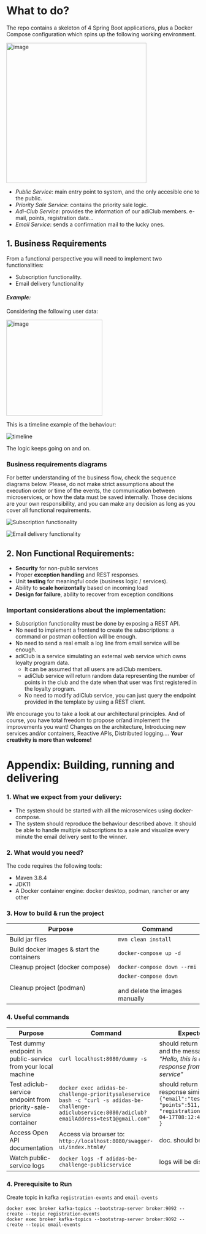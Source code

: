  # What to do?
The repo contains a skeleton of 4 Spring Boot applications, plus a Docker Compose configuration which spins up the following working environment.

<img width="365" alt="image" src="https://user-images.githubusercontent.com/15728394/199699196-3bf20be2-cc51-4718-8cc2-454c8397c9d4.png">

- _Public Service_: main entry point to system, and the only accesible one to the public.
- _Priority Sale Service_: contains the priority sale logic. 
- _Adi-Club Service_: provides the information of our adiClub members. e-mail, points, registration date...
- _Email Service_: sends a confirmation mail to the lucky ones. 

## 1. Business Requirements

From a functional perspective you will need to implement two functionalities:
- Subscription functionality. 
- Email delivery functionality

#### _Example:_
Considering the following user data:

<img width="250" alt="image" src="https://user-images.githubusercontent.com/15728394/210075353-69cfef77-9de6-474a-af12-ff1c7cd70ccd.png">

This is a timeline example of the behaviour:

![timeline](https://user-images.githubusercontent.com/15728394/210075366-60020f11-6d3d-4f7e-a67d-708604228699.png)

The logic keeps going on and on.

### Business requirements diagrams
For better understanding of the business flow, check the sequence diagrams below.
Please, do not make strict assumptions about the execution order or time of the events, the communication between microservices, or how the data must be saved internally. Those decisions are your own responsibility, and you can make any decision as long as you cover all functional requirements.


![Subscription functionality](https://user-images.githubusercontent.com/5638405/204595709-a1802e67-0ded-4139-9eae-f988a9da954d.png)

![Email delivery functionality](https://user-images.githubusercontent.com/5638405/204595722-8efda463-fa95-4e15-b873-d838bb9beaf9.png)


## 2. Non Functional Requirements:
- **Security** for non-public services
- Proper **exception handling** and REST responses.​
- Unit **testing** for meaningful code (business logic / services).​
- Ability to **scale horizontally** based on incoming load
- **Design for failure**, ability to recover from exception conditions


### Important considerations about the implementation:
- Subscription functionality must be done by exposing a REST API. 
- No need to implement a frontend to create the subscriptions: a command or postman collection will be enough. 
- No need to send a real email: a log line from email service will be enough. 
- adiClub is a service simulating an external web service which owns loyalty program data.
  - It can be assumed that all users are adiClub members.
  - adiClub service will return random data representing the number of points in the club and the date when that user was first registered in the loyalty program.
  - No need to modify adiClub service, you can just query the endpoint provided in the template by using a REST client.

We encourage you to take a look at our architectural principles. And of course, you have total freedom to propose or/and implement the improvements you want! Changes on the architecture, Introducing new services and/or containers, Reactive APIs, Distributed logging.... **Your creativity is more than welcome!**


# Appendix: Building, running and delivering

### 1. What we expect from your delivery:
- The system should be started with all the microservices using docker-compose. 
- The system should reproduce the behaviour described above. It should be able to handle multiple subscriptions to a sale and visualize every minute the email delivery sent to the winner.

### 2. What would you need?
The code requires the following tools:
- Maven 3.8.4
- JDK11
- A Docker container engine: docker desktop, podman, rancher or any other


### 3. How to build & run the project


| **Purpose**                                | **Command**                                          |
|--------------------------------------------|-------------------------------------------------------|
| Build jar files                            | ```mvn clean install```                                    |
| Build docker images & start the containers | ```docker-compose up -d```                                  |
| Cleanup project (docker compose)           | ```docker-compose down --rmi```                             |
| Cleanup project (podman)                   | ```docker-compose down```  <br><br> and delete the images manually |


### 4. Useful commands

| **Purpose** | **Command** | **Expected result** |
|-------------|--------------|---------------------|
| Test dummy endpoint in public-service from your local machine| ```curl localhost:8080/dummy -s``` |should return http status 200 and the message: <br>*“Hello, this is a dummy response from public service”* |
| Test adiclub-service endpoint from priority-sale-service container|```docker exec adidas-be-challenge-prioritysaleservice bash -c "curl -s adidas-be-challenge-adiclubservice:8080/adiclub?emailAddress=test1@gmail.com"```| should return a json response similar to: ```{"email":"test1@gmail.com",```<br>```"points":511,```<br>```"registrationDate":"2022-04-17T08:12:41.467026Z"```<br>```}```|
| Access Open API documentation|Access via browser to: <br> ```http://localhost:8080/swagger-ui/index.html#/```|doc. should be displayed|
| Watch public-service logs| ```docker logs -f adidas-be-challenge-publicservice``` | logs will be displayed|


### 4. Prerequisite to Run

 Create topic in kafka ``registration-events`` and ``email-events``

```
docker exec broker kafka-topics --bootstrap-server broker:9092 --create --topic registration-events
docker exec broker kafka-topics --bootstrap-server broker:9092 --create --topic email-events
```



